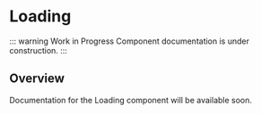 # Loading

::: warning Work in Progress
Component documentation is under construction.
:::

## Overview

Documentation for the Loading component will be available soon.
